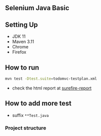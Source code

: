 Selenium Java Basic
-----------


## Setting Up
- JDK 11
- Maven 3.11
- Chrome
- Firefox

## How to run
```bash
mvn test -Dtest.suite=todomvc-testplan.xml
```
- check the html report at [surefire-report](target/surefire-reports/index.html)
## How to add more test
- suffix `**Test.java`

### Project structure
